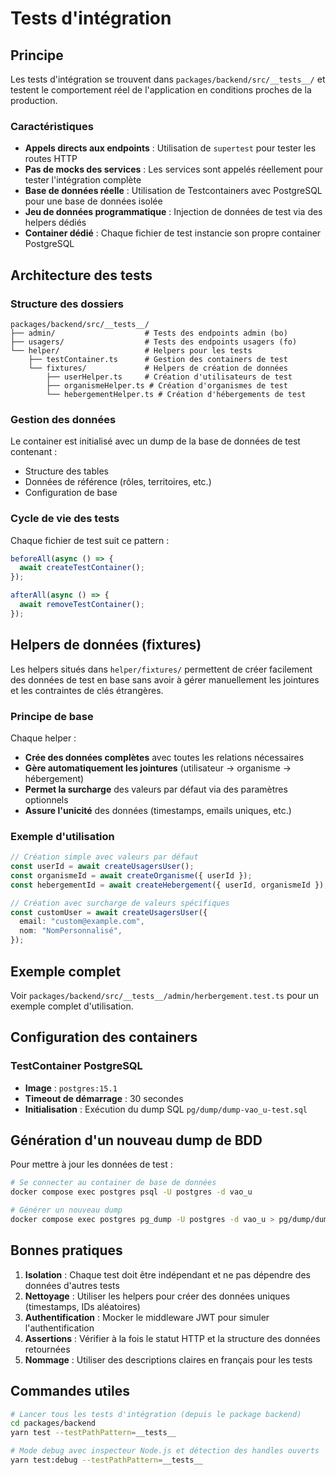 # Tests d'intégration

## Principe

Les tests d'intégration se trouvent dans `packages/backend/src/__tests__/` et testent le comportement réel de l'application en conditions proches de la production.

### Caractéristiques

- **Appels directs aux endpoints** : Utilisation de `supertest` pour tester les routes HTTP
- **Pas de mocks des services** : Les services sont appelés réellement pour tester l'intégration complète
- **Base de données réelle** : Utilisation de Testcontainers avec PostgreSQL pour une base de données isolée
- **Jeu de données programmatique** : Injection de données de test via des helpers dédiés
- **Container dédié** : Chaque fichier de test instancie son propre container PostgreSQL

## Architecture des tests

### Structure des dossiers

```
packages/backend/src/__tests__/
├── admin/                    # Tests des endpoints admin (bo)
├── usagers/                  # Tests des endpoints usagers (fo)
└── helper/                   # Helpers pour les tests
    ├── testContainer.ts      # Gestion des containers de test
    └── fixtures/             # Helpers de création de données
        ├── userHelper.ts     # Création d'utilisateurs de test
        ├── organismeHelper.ts # Création d'organismes de test
        └── hebergementHelper.ts # Création d'hébergements de test
```

### Gestion des données

Le container est initialisé avec un dump de la base de données de test contenant :

- Structure des tables
- Données de référence (rôles, territoires, etc.)
- Configuration de base

### Cycle de vie des tests

Chaque fichier de test suit ce pattern :

```typescript
beforeAll(async () => {
  await createTestContainer();
});

afterAll(async () => {
  await removeTestContainer();
});
```

## Helpers de données (fixtures)

Les helpers situés dans `helper/fixtures/` permettent de créer facilement des données de test en base sans avoir à gérer manuellement les jointures et les contraintes de clés étrangères.

### Principe de base

Chaque helper :

- **Crée des données complètes** avec toutes les relations nécessaires
- **Gère automatiquement les jointures** (utilisateur → organisme → hébergement)
- **Permet la surcharge** des valeurs par défaut via des paramètres optionnels
- **Assure l'unicité** des données (timestamps, emails uniques, etc.)

### Exemple d'utilisation

```typescript
// Création simple avec valeurs par défaut
const userId = await createUsagersUser();
const organismeId = await createOrganisme({ userId });
const hebergementId = await createHebergement({ userId, organismeId });

// Création avec surcharge de valeurs spécifiques
const customUser = await createUsagersUser({
  email: "custom@example.com",
  nom: "NomPersonnalisé",
});
```

## Exemple complet

Voir `packages/backend/src/__tests__/admin/herbergement.test.ts` pour un exemple complet d'utilisation.

## Configuration des containers

### TestContainer PostgreSQL

- **Image** : `postgres:15.1`
- **Timeout de démarrage** : 30 secondes
- **Initialisation** : Exécution du dump SQL `pg/dump/dump-vao_u-test.sql`

## Génération d'un nouveau dump de BDD

Pour mettre à jour les données de test :

```bash
# Se connecter au container de base de données
docker compose exec postgres psql -U postgres -d vao_u

# Générer un nouveau dump
docker compose exec postgres pg_dump -U postgres -d vao_u > pg/dump/dump-vao_u-test.sql
```

## Bonnes pratiques

1. **Isolation** : Chaque test doit être indépendant et ne pas dépendre des données d'autres tests
2. **Nettoyage** : Utiliser les helpers pour créer des données uniques (timestamps, IDs aléatoires)
3. **Authentification** : Mocker le middleware JWT pour simuler l'authentification
4. **Assertions** : Vérifier à la fois le statut HTTP et la structure des données retournées
5. **Nommage** : Utiliser des descriptions claires en français pour les tests

## Commandes utiles

```bash
# Lancer tous les tests d'intégration (depuis le package backend)
cd packages/backend
yarn test --testPathPattern=__tests__

# Mode debug avec inspecteur Node.js et détection des handles ouverts
yarn test:debug --testPathPattern=__tests__
```
